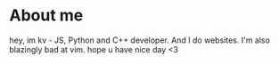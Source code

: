 # About me

 hey, im kv - JS, Python and C++ developer. And I do websites.
 I'm also blazingly bad at vim.
 hope u have nice day <3
